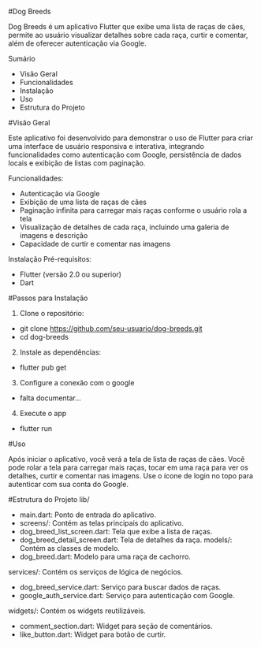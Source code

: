 #Dog Breeds

Dog Breeds é um aplicativo Flutter que exibe uma lista de raças de cães, permite ao usuário visualizar detalhes sobre cada raça, curtir e comentar, além de oferecer autenticação via Google.

Sumário
- Visão Geral
- Funcionalidades
- Instalação
- Uso
- Estrutura do Projeto

#Visão Geral

Este aplicativo foi desenvolvido para demonstrar o uso de Flutter para criar uma interface de usuário responsiva e interativa, integrando funcionalidades como autenticação com Google, persistência de dados locais e exibição de listas com paginação.

Funcionalidades:
- Autenticação via Google
- Exibição de uma lista de raças de cães
- Paginação infinita para carregar mais raças conforme o usuário rola a tela
- Visualização de detalhes de cada raça, incluindo uma galeria de imagens e descrição
- Capacidade de curtir e comentar nas imagens

Instalação
Pré-requisitos:
- Flutter (versão 2.0 ou superior)
- Dart

#Passos para Instalação

1. Clone o repositório:
- git clone https://github.com/seu-usuario/dog-breeds.git
- cd dog-breeds
  
2. Instale as dependências:
- flutter pub get
  
3. Configure a conexão com o google
  - falta documentar...
    
4. Execute o app
- flutter run
  
#Uso

Após iniciar o aplicativo, você verá a tela de lista de raças de cães. Você pode rolar a tela para carregar mais raças, tocar em uma raça para ver os detalhes, curtir e comentar nas imagens. Use o ícone de login no topo para autenticar com sua conta do Google.

#Estrutura do Projeto
lib/
- main.dart: Ponto de entrada do aplicativo.
- screens/: Contém as telas principais do aplicativo.
- dog_breed_list_screen.dart: Tela que exibe a lista de raças.
- dog_breed_detail_screen.dart: Tela de detalhes da raça.
models/: Contém as classes de modelo.
- dog_breed.dart: Modelo para uma raça de cachorro.
  
services/: Contém os serviços de lógica de negócios.
- dog_breed_service.dart: Serviço para buscar dados de raças.
- google_auth_service.dart: Serviço para autenticação com Google.
  
widgets/: Contém os widgets reutilizáveis.
- comment_section.dart: Widget para seção de comentários.
- like_button.dart: Widget para botão de curtir.
